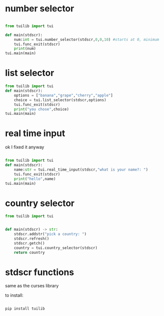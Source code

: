 # number selector
```python

from tuilib import tui

def main(stdscr):
    num:int = tui.number_selector(stdscr,0,0,10) #starts at 0, minimum 0, maximum 10
    tui.func_exit(stdscr)
    print(num)
tui.main(main)
```

# list selector
```python
from tuilib import tui
def main(stdscr):
    options = ["banana","grape","cherry","apple"]
    choice = tui.list_selector(stdscr,options)
    tui.func_exit(stdscr)
    print("you chose",choice)
tui.main(main)
```

# real time input

ok I fixed it anyway

```python

from tuilib import tui
def main(stdscr):
    name:str = tui.real_time_input(stdscr,"what is your name?: ")
    tui.func_exit(stdscr)
    print("hello",name)
tui.main(main)
```

# country selector

```python
from tuilib import tui


def main(stdscr) -> str:
    stdscr.addstr("pick a country: ")
    stdscr.refresh()
    stdscr.getch()
    country = tui.country_selector(stdscr)
    return country
```


# stdscr functions

same as the curses library


to install:

```bash

pip install tuilib
```